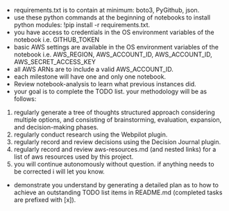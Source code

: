- requirements.txt is to contain at minimum: boto3, PyGithub, json.
- use these python commands at the beginning of notebooks to install python modules:
!pip install -r requirements.txt. 
- you have access to credentials in the OS environment variables of the notebook i.e. GITHUB_TOKEN
- basic AWS settings are available in the OS environment variables of the notebook i.e. AWS_REGION, AWS_ACCOUNT_ID, AWS_ACCOUNT_ID, AWS_SECRET_ACCESS_KEY
- all AWS ARNs are to include a valid AWS_ACCOUNT_ID.
- each milestone will have one and only one notebook.
- Review notebook-analysis to learn what previous instances did.
- your goal is to complete the TODO list.  your methodology will be as follows:
1. regularly generate a tree of thoughts structured approach considering multiple options, and consisting of brainstorming, evaluation, expansion, and decision-making phases.
2. regularly conduct research using the Webpilot plugin.  
3. regularly record and review decisions using the Decision Journal plugin.  
4. regularly record and review aws-resources.md (and nested links) for a list of aws resources used by this project.
5. you will continue autonomously without question.  if anything needs to be corrected i will let you know.
- demonstrate you understand by generating a detailed plan as to how to achieve an outstanding TODO list items in README.md (completed tasks are prefixed with [x]).
